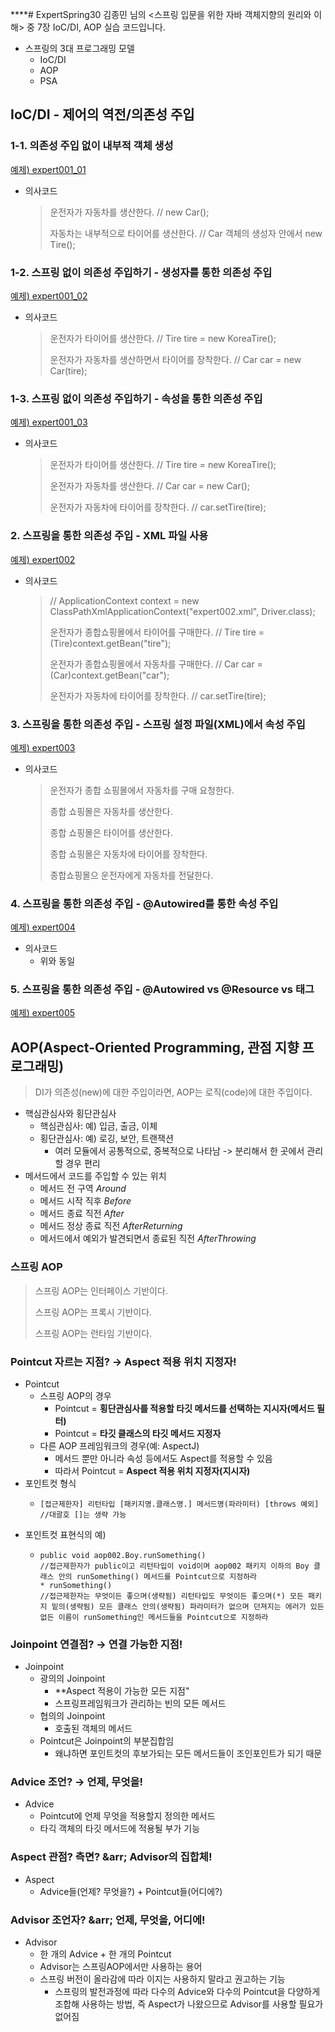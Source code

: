 ****# ExpertSpring30
김종민 님의 &lt;스프링 입문을 위한 자바 객체지향의 원리와 이해> 중 7장 IoC/DI, AOP 실습 코드입니다.

* 스프링의 3대 프로그래밍 모델
  * IoC/DI
  * AOP
  * PSA

## IoC/DI - 제어의 역전/의존성 주입
### 1-1. 의존성 주입 없이 내부적 객체 생성
[예제) expert001_01](https://github.com/korshorthaircat/ExpertSpring30/tree/main/src/main/java/expert001_01)
* 의사코드 
  > 운전자가 자동차를 생산한다. // new Car();
  > 
  > 자동차는 내부적으로 타이어를 생산한다. // Car 객체의 생성자 안에서 new Tire();

### 1-2. 스프링 없이 의존성 주입하기 - 생성자를 통한 의존성 주입
[예제) expert001_02](https://github.com/korshorthaircat/ExpertSpring30/tree/main/src/main/java/expert001_02)
* 의사코드
  > 운전자가 타이어를 생산한다. // Tire tire = new KoreaTire();
  >
  > 운전자가 자동차를 생산하면서 타이어를 장착한다. // Car car = new Car(tire);

### 1-3. 스프링 없이 의존성 주입하기 - 속성을 통한 의존성 주입
[예제) expert001_03](https://github.com/korshorthaircat/ExpertSpring30/tree/main/src/main/java/expert001_03)
* 의사코드
  > 운전자가 타이어를 생산한다. // Tire tire = new KoreaTire();
  > 
  > 운전자가 자동차를 생산한다. // Car car = new Car();
  >
  > 운전자가 자동차에 타이어를 장착한다. // car.setTire(tire);

### 2. 스프링을 통한 의존성 주입 - XML 파일 사용
[예제) expert002](https://github.com/korshorthaircat/ExpertSpring30/tree/main/src/main/java/expert002)
* 의사코드
  > // ApplicationContext context = new ClassPathXmlApplicationContext("expert002.xml", Driver.class);
  > 
  > 운전자가 종합쇼핑몰에서 타이어를 구매한다. // Tire tire = (Tire)context.getBean("tire");
  > 
  > 운전자가 종합쇼핑몰에서 자동차를 구매한다. // Car car = (Car)context.getBean("car");
  >
  > 운전자가 자동차에 타이어를 장착한다. // car.setTire(tire);

### 3. 스프링을 통한 의존성 주입 - 스프링 설정 파일(XML)에서 속성 주입
[예제) expert003](https://github.com/korshorthaircat/ExpertSpring30/tree/main/src/main/java/expert003)
* 의사코드
  > 운전자가 종합 쇼핑몰에서 자동차를 구매 요청한다.
  > 
  > 종합 쇼핑몰은 자동차를 생산한다.
  > 
  > 종합 쇼핑몰은 타이어를 생산한다.
  > 
  > 종합 쇼핑몰은 자동차에 타이어를 장착한다.
  > 
  > 종합쇼핑몰으 운전자에게 자동차를 전달한다.


### 4. 스프링을 통한 의존성 주입 - @Autowired를 통한 속성 주입
[예제) expert004](https://github.com/korshorthaircat/ExpertSpring30/tree/main/src/main/java/expert004)
* 의사코드
  * 위와 동일

### 5. 스프링을 통한 의존성 주입 - @Autowired vs @Resource vs <property> 태그 
[예제) expert005](https://github.com/korshorthaircat/ExpertSpring30/tree/main/src/main/java/expert005)


## AOP(Aspect-Oriented Programming, 관점 지향 프로그래밍)
>DI가 의존성(new)에 대한 주입이라면, AOP는 로직(code)에 대한 주입이다.
* 핵심관심사와 횡단관심사
  * 핵심관심사: 예) 입금, 출금, 이체
  * 횡단관심사: 예) 로깅, 보안, 트랜잭션
    * 여러 모듈에서 공통적으로, 중복적으로 나타남 -> 분리해서 한 곳에서 관리할 경우 편리
* 메서드에서 코드를 주입할 수 있는 위치
  * 메서드 전 구역 *Around*
  * 메서드 시작 직후 *Before*
  * 메서드 종료 직전 *After*
  * 메서드 정상 종료 직전 *AfterReturning*
  * 메서드에서 예외가 발견되면서 종료된 직전 *AfterThrowing*

### 스프링 AOP
  > 스프링 AOP는 인터페이스 기반이다.
  > 
  > 스프링 AOP는 프록시 기반이다.
  > 
  > 스프링 AOP는 런타임 기반이다. 

### Pointcut 자르는 지점? &rarr; Aspect 적용 위치 지정자!
* Pointcut
  * 스프링 AOP의 경우
    * Pointcut = **횡단관심사를 적용할 타깃 메서드를 선택하는 지시자(메서드 필터)**
    * Pointcut = **타깃 클래스의 타깃 메서드 지정자**
  * 다른 AOP 프레임워크의 경우(예: AspectJ)
    * 메서드 뿐만 아니라 속성 등에서도 Aspect를 적용할 수 있음
    * 따라서 Pointcut = **Aspect 적용 위치 지정자(지시자)**
* 포인트컷 형식
  * ```
    [접근제한자] 리턴타입 [패키지명.클래스명.] 메서드명(파라미터) [throws 예외]
    //대괄호 []는 생략 가능
* 포인트컷 표현식의 예)
  * ```
    public void aop002.Boy.runSomething()
    //접근제한자가 public이고 리턴타입이 void이며 aop002 패키지 이하의 Boy 클래스 안의 runSomething() 메서드를 Pointcut으로 지정하라
    * runSomething()
    //접근제한자는 무엇이든 좋으며(생략됨) 리턴타입도 무엇이든 좋으며(*) 모든 패키지 밑의(생략됨) 모든 클래스 안의(생략됨) 파라미터가 없으며 던져지는 에러가 있든 없든 이름이 runSomething인 메서드들을 Pointcut으로 지정하라

### Joinpoint 연결점? &rarr; 연결 가능한 지점! 
* Joinpoint 
  * 광의의 Joinpoint
    * **Aspect 적용이 가능한 모든 지점"
    * 스프링프레임워크가 관리하는 빈의 모든 메서드 
  * 협의의 Joinpoint
    * 호출된 객체의 메서드
  * Pointcut은 Joinpoint의 부분집합임
    * 왜냐하면 포인트컷의 후보가되는 모든 메서드들이 조인포인트가 되기 때문

### Advice 조언? &rarr; 언제, 무엇을!
* Advice
  * Pointcut에 언제 무엇을 적용할지 정의한 메서드
  * 타긱 객체의 타깃 메서드에 적용될 부가 기능 

### Aspect 관점? 측면? &arr; Advisor의 집합체!
* Aspect
  * Advice들(언제? 무엇을?) + Pointcut들(어디에?)

### Advisor 조언자? &arr; 언제, 무엇을, 어디에!
* Advisor
  * 한 개의 Advice + 한 개의 Pointcut
  * Advisor는 스프링AOP에서만 사용하는 용어
  * 스프링 버전이 올라감에 따라 이지는 사용하지 말라고 권고하는 기능
    * 스프링의 발전과정에 따라 다수의 Advice와 다수의 Pointcut을 다양하게 조합해 사용하는 방법, 즉 Aspect가 나왔으므로 Advisor를 사용할 필요가 없어짐
